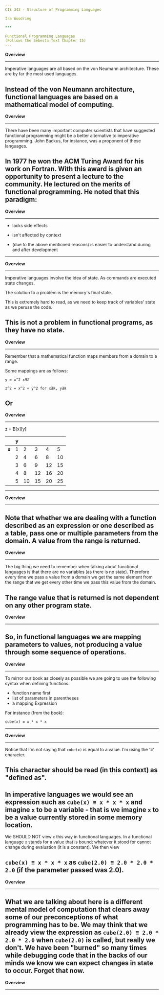 ```yaml
---
CIS 343 - Structure of Programming Languages

Ira Woodring

***

Functional Programming Languages
(Follows the Sebesta Text Chapter 15)
---
```

**Overview**
***

Imperative languages are all based on the von Neumann architecture.  These are by far the most used languages.

Instead of the von Neumann architecture, functional languages are based on a mathematical model of computing.
---
**Overview**
***

There have been many important computer scientists that have suggested functional programming might be a better alternative to imperative programming.  John Backus, for instance, was a proponent of these languages.

In 1977 he won the ACM Turing Award for his work on Fortran.  With this award is given an opportunity to present a lecture to the community.  He lectured on the merits of functional programming.  He noted that this paradigm:
---
**Overview**
***

- lacks side effects

- isn't affected by context

- (due to the above mentioned reasons) is easier to understand during and after development
---
**Overview**
***

Imperative languages involve the idea of state.  As commands are executed state changes.

The solution to a problem is the memory's final state.

This is extremely hard to read, as we need to keep track of variables' state as we peruse the code.

This is not a problem in functional programs, as they have no state.
---
**Overview**
***

Remember that a mathematical function maps members from a domain to a range.

Some mappings are as follows:

```
y = x^2 x∃ℤ

z^2 = x^2 + y^2 for x∃ℝ, y∃ℝ
```

Or
---
**Overview**
***

z = B[x][y]

|   | y |    |    |    |    |
|---|---|----|----|----|----|
| **x** | 1 | 2  | 3  | 4  | 5  |
|   | 2 | 4  | 6  | 8  | 10 |
|   | 3 | 6  | 9  | 12 | 15 |
|   | 4 | 8  | 12 | 16 | 20 |
|   | 5 | 10 | 15 | 20 | 25 |
---
**Overview**
***

Note that whether we are dealing with a function described as an expression or one described as a table, pass one or multiple parameters from the domain.  A value from the range is returned.
---
**Overview**
***

The big thing we need to remember when talking about functional languages is that there are no variables (as there is no state).  Therefore every time we pass a value from a domain we get the same element from the range that we get every other time we pass this value from the domain.

The range value that is returned is **not** dependent on any other program state.
---
**Overview**
***

So, in functional languages we are mapping parameters to values, **not** producing a value through some sequence of operations.
---
**Overview**
***

To mirror our book as closely as possible we are going to use the following syntax when defining functions:

  - function name first
  - list of parameters in parentheses
  - a mapping Expression

For instance (from the book):

```
cube(x) ≡ x * x * x
```
---
**Overview**
***

Notice that I'm not saying that ```cube(x)``` is equal to a value.  I'm using the '≡' character.

This character should be read (in this context) as "defined as".
---
In imperative languages we would see an expression such as ```cube(x) ≡ x * x * x``` and imagine ```x``` to be a variable - that is we imagine ```x``` to be a value currently stored in some memory location.
---
We SHOULD NOT view ```x``` this way in functional languages.  In a functional language ```x``` stands for a value that is bound; whatever it stood for cannot change during evaluation (it is a constant).  We then view

```cube(x) ≡ x * x * x```
as
```cube(2.0) ≡ 2.0 * 2.0 * 2.0```
(if the parameter passed was 2.0).
---
**Overview**
***

What we are talking about here is a different mental model of computation that clears away some of our preconceptions of what programming has to be.  We may think that we already view the expression as ```cube(2.0) ≡ 2.0 * 2.0 * 2.0``` when ```cube(2.0)``` is called, but really we don't.  We have been "burned" so many times while debugging code that in the backs of our minds we know we can expect changes in state to occur.  Forget that now.
---
**Overview**
***
